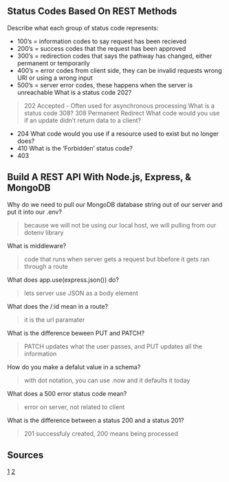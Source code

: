 ## Status Codes Based On REST Methods
Describe what each group of status code represents:
- 100’s = information codes to say request has been recieved
- 200’s = success codes that the request has been approved
- 300’s = redirection codes that says the pathway has changed, either permanent or temporarily
- 400’s = error codes from client side, they can be invalid requests wrong URl or using a wrong input
- 500’s = server error codes, these happens when the server is unreachable
What is a status code 202?
> 202 Accepted - Often used for asynchronous processing
What is a status code 308?
> 308 Permanent Redirect
What code would you use if an update didn’t return data to a client?
- 204
What code would you use if a resource used to exist but no longer does?
-  410
What is the ‘Forbidden’ status code?
- 403

## Build A REST API With Node.js, Express, & MongoDB

Why do we need to pull our MongoDB database string out of our server and put it into our .env?
> because we will not be using our local host, we will pulling from our dotenv library

What is middleware?
> code that runs when server gets a request but bbefore it gets ran through a route 

What does app.use(express.json()) do?
> lets server use JSON as a body element

What does the /:id mean in a route?
> it is the url paramater

What is the difference beween PUT and PATCH?
> PATCH updates what the user passes, and PUT updates all the information

How do you make a defalut value in a schema?
> with dot notation, you can use .now and it defaults it today 

What does a 500 error status code mean?
> error on server, not related to client

What is the difference between a status 200 and a status 201?
> 201 successfuly created, 200 means being processed
> 
## Sources
[1](https://www.moesif.com/blog/technical/api-design/Which-HTTP-Status-Code-To-Use-For-Every-CRUD-App/)
[2](https://www.youtube.com/watch?v=fgTGADljAeg)
